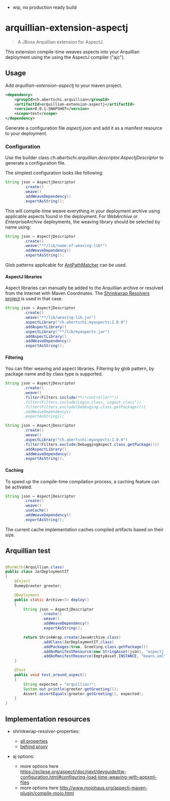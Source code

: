 - wip, no production ready build

# arquillian-extension-aspectj

> A JBoss Arquillian extension for AspectJ.

This extension compile-time weaves aspects into your Arquillian deployment using the using the AspectJ compiler ("ajc").
    
## Usage

Add *arquillian-extension-aspectj* to your maven project.

```xml
<dependency>
    <groupId>ch.abertschi.arquillian</groupId>
    <artifactId>arquillian-extension-aspectj</artifactId>
    <version>0.0.1-SNAPSHOT</version>
    <scope>test</scope>
</dependency>    
```    
Generate a configuration file *aspectj.json* and add it as a manifest resource to your deployment.

### Configuration

Use the builder class *ch.abertschi.arquillian.descriptor.AspectjDescriptor* to generate a configuration file.

The simplest configuration looks like following:

```java
String json = AspectjDescriptor
        .create()
        .weave()
        .addWeaveDependency()
        .exportAsString();
```
This will compile-time weave everything in your deployment archive using applicable aspects found in the deployment.
For *WebArchive* or *EnterpriseArchive* deployments, the weaving library should be selected by name using: 

```java
String json = AspectjDescriptor
        .create()
        .weave("**/lib/name-of-weaving-lib*")
        .addWeaveDependency()
        .exportAsString();
```

Glob patterns applicable for [AntPathMatcher](http://docs.spring.io/spring/docs/current/javadoc-api/org/springframework/util/AntPathMatcher.html) can be used.

#### AspectJ libraries

Aspect libraries can manually be added to the Arquillian archive or resolved from the Internet with Maven Coordinates.
The [Shrinkwrap Resolvers project](https://github.com/shrinkwrap/resolver) is used in that case.

```java
String json = AspectjDescriptor
        .create()
        .weave("**/lib/weaving-lib.jar")
        .aspectLibrary("ch.abertschi:myaspects:1.0.0")
        .addAspectLibrary()
        .aspectLibrary("**/lib/myaspects.jar")
        .addAspectLibrary()
        .addWeaveDependency()
        .exportAsString();
```

#### Filtering

You can filter weaving and aspect libraries.
Filtering by glob pattern, by package name and by class type is supported.

```java
String json = AspectjDescriptor
        .create()
        .weave()
        .filter(Filters.include(**/*controller*"))
        .filter(Filters.include(Login.class, Logout.class"))
        .filter(Filters.exclude(Debbuging.class.getPackage()))
        .addWeaveDependency()
        .exportAsString();
```

```java
String json = AspectjDescriptor
        .create()
        .weave()
        .aspectLibrary("ch.abertschi:myaspects:1.0.0")
        .filter(Filters.exclude(DebuggingAspect.class.getPackage()))
        .addAspectLibrary()
        .addWeaveDependency()
        .exportAsString();
```

#### Caching

To speed up the compile-time compilation process, a caching feature can be activated.

```java
String json = AspectjDescriptor
        .create()
        .weave()
        .useCache()
        .addWeaveDependency()
        .exportAsString();
```
The current cache implementation caches compiled artifacts based on their size.

## Arquillian test
```java

@RunWith(Arquillian.class)
public class JarDeploymentIT
{
    @Inject
    DummyGreeter greeter;

    @Deployment
    public static Archive<?> deploy()
    {
        String json = AspectjDescriptor
                .create()
                .weave()
                .addWeaveDependency()
                .exportAsString();

        return ShrinkWrap.create(JavaArchive.class)
                .addClass(JarDeploymentIT.class)
                .addPackages(true, Greeting.class.getPackage())
                .addAsManifestResource(new StringAsset(json), "aspectj.json")
                .addAsManifestResource(EmptyAsset.INSTANCE, "beans.xml");
    }

    @Test
    public void test_around_aspect()
    {
        String expected = "arquillian!";
        System.out.println(greeter.getGreeting());
        Assert.assertEquals(greeter.getGreeting(), expected);
    }
}
```

## Implementation resources
- shrinkwrap-resolver-properties:
  - [all properties](https://books.google.ch/books?id=3S0QAwAAQBAJ&pg=PA35&lpg=PA35&dq=org.apache.maven.user-settings&source=bl&ots=iCQHdu0Y5x&sig=8H4MDbGF3tHN7MtvuzU0W2TYELM&hl=en&sa=X&ved=0ahUKEwi91auB1PLLAhVE_iwKHUZ9A64Q6AEIUzAJ#v=onepage&q=org.apache.maven.user-settings&f=false)
  - [behind proxy](http://stackoverflow.com/questions/6291146/arquillian-shrinkwrap-mavendependencyresolver-behind-proxy)

- aj options:
  - more options here https://eclipse.org/aspectj/doc/next/devguide/ltw-configuration.html#configuring-load-time-weaving-with-aopxml-files
  - more options here http://www.mojohaus.org/aspectj-maven-plugin/compile-mojo.html